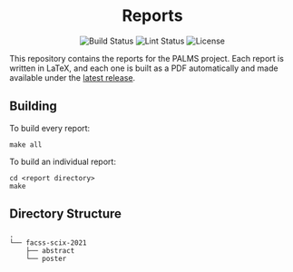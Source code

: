<div align="center">

# Reports

<img alt="Build Status" src="https://img.shields.io/github/workflow/status/palms-project/reports/Release/master?label=Build&logo=github">
<img alt="Lint Status" src="https://img.shields.io/github/workflow/status/palms-project/reports/Lint/master?label=Lint&logo=github">
<img alt="License" src="https://img.shields.io/badge/License-CC%20BY%204.0-lightgrey.svg">

</div>

This repository contains the reports for the PALMS project. 
Each report is written in LaTeX, and each one is built as a PDF automatically and made available under the [latest release](https://github.com/palms-project/reports/releases/latest).

## Building

To build every report:

```shell
make all
```

To build an individual report:

```shell
cd <report directory>
make
```

## Directory Structure

```
.
└── facss-scix-2021
    ├── abstract
    └── poster
```
